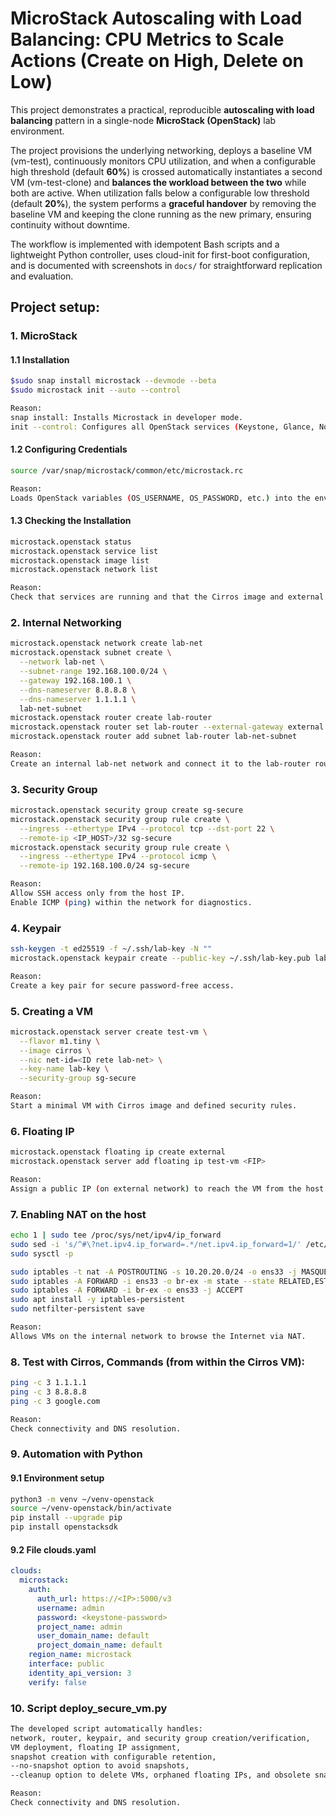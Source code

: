 # MicroStack Autoscaling with Load Balancing: CPU Metrics to Scale Actions (Create on High, Delete on Low)
This project demonstrates a practical, reproducible **autoscaling with load balancing** pattern in a single-node **MicroStack (OpenStack)** lab environment.

The project provisions the underlying networking, deploys a baseline VM (vm-test), continuously monitors CPU utilization, and when a configurable high threshold (default **60%**) is crossed automatically instantiates a second VM (vm-test-clone) and **balances the workload between the two** while both are active. When utilization falls below a configurable low threshold (default **20%**), the system performs a **graceful handover** by removing the baseline VM and keeping the clone running as the new primary, ensuring continuity without downtime.

The workflow is implemented with idempotent Bash scripts and a lightweight Python controller, uses cloud-init for first-boot configuration, and is documented with screenshots in `docs/` for straightforward replication and evaluation.

## Project setup:
### 1. MicroStack
#### 1.1 Installation
``` bash
$sudo snap install microstack --devmode --beta
$sudo microstack init --auto --control

Reason:
snap install: Installs Microstack in developer mode.
init --control: Configures all OpenStack services (Keystone, Glance, Nova, Neutron) in all-in-one mode.

```
#### 1.2 Configuring Credentials
``` bash
source /var/snap/microstack/common/etc/microstack.rc

Reason:
Loads OpenStack variables (OS_USERNAME, OS_PASSWORD, etc.) into the environment to use microstack.openstack commands.
```
#### 1.3 Checking the Installation
``` bash
microstack.openstack status
microstack.openstack service list
microstack.openstack image list
microstack.openstack network list

Reason:
Check that services are running and that the Cirros image and external network are available.
```

### 2. Internal Networking
``` bash
microstack.openstack network create lab-net
microstack.openstack subnet create \
  --network lab-net \
  --subnet-range 192.168.100.0/24 \
  --gateway 192.168.100.1 \
  --dns-nameserver 8.8.8.8 \
  --dns-nameserver 1.1.1.1 \
  lab-net-subnet
microstack.openstack router create lab-router
microstack.openstack router set lab-router --external-gateway external
microstack.openstack router add subnet lab-router lab-net-subnet

Reason:
Create an internal lab-net network and connect it to the lab-router router, which allows access to the Internet via the external network.
```

### 3. Security Group
``` bash
microstack.openstack security group create sg-secure
microstack.openstack security group rule create \
  --ingress --ethertype IPv4 --protocol tcp --dst-port 22 \
  --remote-ip <IP_HOST>/32 sg-secure
microstack.openstack security group rule create \
  --ingress --ethertype IPv4 --protocol icmp \
  --remote-ip 192.168.100.0/24 sg-secure

Reason:
Allow SSH access only from the host IP.
Enable ICMP (ping) within the network for diagnostics.
```

### 4. Keypair
``` bash
ssh-keygen -t ed25519 -f ~/.ssh/lab-key -N ""
microstack.openstack keypair create --public-key ~/.ssh/lab-key.pub lab-key

Reason:
Create a key pair for secure password-free access.
```

### 5. Creating a VM
``` bash
microstack.openstack server create test-vm \
  --flavor m1.tiny \
  --image cirros \
  --nic net-id=<ID rete lab-net> \
  --key-name lab-key \
  --security-group sg-secure

Reason:
Start a minimal VM with Cirros image and defined security rules.
```

### 6. Floating IP
``` bash
microstack.openstack floating ip create external
microstack.openstack server add floating ip test-vm <FIP>

Reason:
Assign a public IP (on external network) to reach the VM from the host.
```

### 7. Enabling NAT on the host
``` bash
echo 1 | sudo tee /proc/sys/net/ipv4/ip_forward
sudo sed -i 's/^#\?net.ipv4.ip_forward=.*/net.ipv4.ip_forward=1/' /etc/sysctl.conf
sudo sysctl -p

sudo iptables -t nat -A POSTROUTING -s 10.20.20.0/24 -o ens33 -j MASQUERADE
sudo iptables -A FORWARD -i ens33 -o br-ex -m state --state RELATED,ESTABLISHED -j ACCEPT
sudo iptables -A FORWARD -i br-ex -o ens33 -j ACCEPT
sudo apt install -y iptables-persistent
sudo netfilter-persistent save

Reason:
Allows VMs on the internal network to browse the Internet via NAT.
```

### 8. Test with Cirros, Commands (from within the Cirros VM):
``` bash
ping -c 3 1.1.1.1
ping -c 3 8.8.8.8
ping -c 3 google.com

Reason:
Check connectivity and DNS resolution.
```

### 9. Automation with Python
#### 9.1 Environment setup
``` bash
python3 -m venv ~/venv-openstack
source ~/venv-openstack/bin/activate
pip install --upgrade pip
pip install openstacksdk
```

#### 9.2 File clouds.yaml
``` yaml
clouds:
  microstack:
    auth:
      auth_url: https://<IP>:5000/v3
      username: admin
      password: <keystone-password>
      project_name: admin
      user_domain_name: default
      project_domain_name: default
    region_name: microstack
    interface: public
    identity_api_version: 3
    verify: false
```

### 10. Script deploy_secure_vm.py
``` bash
The developed script automatically handles:
network, router, keypair, and security group creation/verification,
VM deployment, floating IP assignment,
snapshot creation with configurable retention,
--no-snapshot option to avoid snapshots,
--cleanup option to delete VMs, orphaned floating IPs, and obsolete snapshots.

Reason:
Check connectivity and DNS resolution.
```









